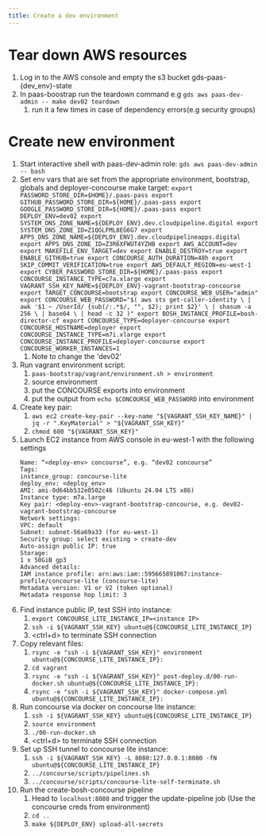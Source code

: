 ```yaml
---
title: Create a dev environment
---
```


# Tear down AWS resources

1. Log in to the AWS console and empty the s3 bucket gds-paas-{dev_env}-state
2. In paas-boostrap run the teardown command e.g ```gds aws paas-dev-admin -- make dev02 teardown```
   1. run it a few times in case of dependency errors(e.g security groups)

# Create new environment

1. Start interactive shell with paas-dev-admin role: ```gds aws paas-dev-admin -- bash```
2. Set env vars that are set from the appropriate environment, bootstrap, globals and deployer-concourse make target: ```export PASSWORD_STORE_DIR=$HOME}/.paas-pass
export GITHUB_PASSWORD_STORE_DIR=${HOME}/.paas-pass
export GOOGLE_PASSWORD_STORE_DIR=${HOME}/.paas-pass
export DEPLOY_ENV=dev02
export SYSTEM_DNS_ZONE_NAME=${DEPLOY_ENV}.dev.cloudpipeline.digital
export SYSTEM_DNS_ZONE_ID=Z1QGLFML8EG6G7
export APPS_DNS_ZONE_NAME=${DEPLOY_ENV}.dev.cloudpipelineapps.digital
export APPS_DNS_ZONE_ID=Z3R6XFWUT4YZHB
export AWS_ACCOUNT=dev
export MAKEFILE_ENV_TARGET=dev
export ENABLE_DESTROY=true
export ENABLE_GITHUB=true
export CONCOURSE_AUTH_DURATION=48h
export SKIP_COMMIT_VERIFICATION=true
export AWS_DEFAULT_REGION=eu-west-1
export CYBER_PASSWORD_STORE_DIR=${HOME}/.paas-pass
export CONCOURSE_INSTANCE_TYPE=c7a.xlarge
export VAGRANT_SSH_KEY_NAME=${DEPLOY_ENV}-vagrant-bootstrap-concourse
export TARGET_CONCOURSE=bootstrap
export CONCOURSE_WEB_USER="admin"
export CONCOURSE_WEB_PASSWORD="$(
  aws sts get-caller-identity \
  | awk '$1 ~ /UserId/ {sub(/:.*$/, "", $2); print $2}' \
  | shasum -a 256 \
  | base64 \
  | head -c 32
)"
export BOSH_INSTANCE_PROFILE=bosh-director-cf
export CONCOURSE_TYPE=deployer-concourse
export CONCOURSE_HOSTNAME=deployer
export CONCOURSE_INSTANCE_TYPE=m7i.xlarge
export CONCOURSE_INSTANCE_PROFILE=deployer-concourse
export CONCOURSE_WORKER_INSTANCES=1```
   1. Note to change the 'dev02'
3. Run vagrant environment script: 
   1. ```paas-bootstrap/vagrant/environment.sh > environment```
   2. source environment
   3. put the CONCOURSE exports into environment
   4. put the output from ``echo $CONCOURSE_WEB_PASSWORD`` into environment
4. Create key pair:
   1. ```aws ec2 create-key-pair --key-name "${VAGRANT_SSH_KEY_NAME}" | jq -r ".KeyMaterial" > "${VAGRANT_SSH_KEY}"```
   2. ```chmod 600 "${VAGRANT_SSH_KEY}"```
5. Launch EC2 instance from AWS console in eu-west-1 with the following settings
   ```
   Name: “<deploy-env> concourse”, e.g. “dev02 concourse”
   Tags:
   instance_group: concourse-lite
   deploy_env: <deploy_env>
   AMI: ami-0d64bb532e0502c46 (Ubuntu 24.04 LTS x86)
   Instance type: m7a.large
   Key pair: <deploy-env>-vagrant-bootstrap-concourse, e.g. dev02-vagrant-bootstrap-concourse
   Network settings:
   VPC: default
   Subnet: subnet-56a69a33 (for eu-west-1)
   Security group: select existing > create-dev
   Auto-assign public IP: true
   Storage:
   1 x 50GiB gp3
   Advanced details:
   IAM instance profile: arn:aws:iam::595665891067:instance-profile/concourse-lite (concourse-lite)
   Metadata version: V1 or V2 (token optional)
   Metadata response hop limit: 3
   ```
6. Find instance public IP, test SSH into instance:
   1. ```export CONCOURSE_LITE_INSTANCE_IP=<instance IP>```
   2. ```ssh -i ${VAGRANT_SSH_KEY} ubuntu@${CONCOURSE_LITE_INSTANCE_IP}```
   3. <ctrl+d> to terminate SSH connection
7. Copy relevant files:
   1. ```rsync -e "ssh -i ${VAGRANT_SSH_KEY}" environment ubuntu@${CONCOURSE_LITE_INSTANCE_IP}:```
   2. ```cd vagrant```
   2. ```rsync -e "ssh -i ${VAGRANT_SSH_KEY}" post-deploy.d/00-run-docker.sh ubuntu@${CONCOURSE_LITE_INSTANCE_IP}:```
   3. ```rsync -e "ssh -i ${VAGRANT_SSH_KEY}" docker-compose.yml ubuntu@${CONCOURSE_LITE_INSTANCE_IP}:```
8. Run concourse via docker on concourse lite instance:
   1. ``ssh -i ${VAGRANT_SSH_KEY} ubuntu@${CONCOURSE_LITE_INSTANCE_IP}``
   2. ``source environment``
   3. ``./00-run-docker.sh``
   4. <ctrl+d> to terminate SSH connection
9. Set up SSH tunnel to concourse lite instance:
    1. ``ssh -i ${VAGRANT_SSH_KEY} -L 8080:127.0.0.1:8080 -fN ubuntu@${CONCOURSE_LITE_INSTANCE_IP}``
    2. ``../concourse/scripts/pipelines.sh``
    3. ``../concourse/scripts/concourse-lite-self-terminate.sh``
10. Run the create-bosh-concourse pipeline
    1. Head to ``localhost:8080`` and trigger the update-pipeline job (Use the concourse creds from environment)
    2. ``cd ..``
    3. ``make ${DEPLOY_ENV} upload-all-secrets``
